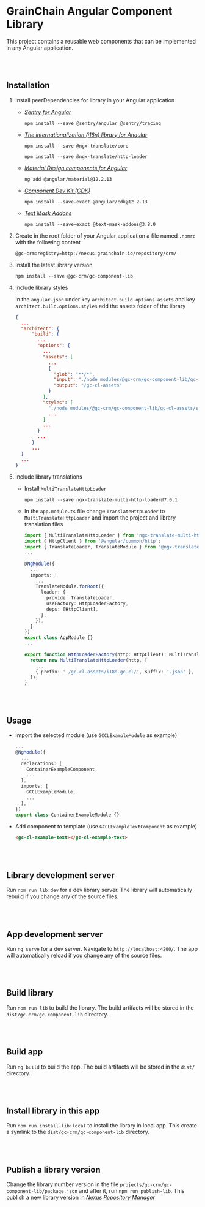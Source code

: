 # GrainChain Angular Component Library

This project contains a reusable web components that can be implemented in any Angular application.

\
&nbsp;

## Installation

1. Install peerDependencies for library in your Angular application
    - *[Sentry for Angular](https://docs.sentry.io/platforms/javascript/guides/angular/)*

      ```shell
      npm install --save @sentry/angular @sentry/tracing
      ```

    - *[The internationalization (i18n) library for Angular](https://github.com/ngx-translate/core)*

      ```shell
      npm install --save @ngx-translate/core

      npm install --save @ngx-translate/http-loader
      ```

    - *[Material Design components for Angular](https://material.angular.io/)*

      ```shell
      ng add @angular/material@12.2.13
      ```

    - *[Component Dev Kit (CDK)](https://material.angular.io/cdk/categories)*

      ```shell
      npm install --save-exact @angular/cdk@12.2.13
      ```

    - *[Text Mask Addons](https://www.npmjs.com/package/text-mask-addons)*

      ```shell
      npm install --save-exact @text-mask-addons@3.8.0
      ```

2. Create in the root folder of your Angular application a file named `.npmrc` with the following content

    ```shell
    @gc-crm:registry=http://nexus.grainchain.io/repository/crm/
    ```

3. Install the latest library version

    ```shell
    npm install --save @gc-crm/gc-component-lib
    ```

4. Include library styles

    In the `angular.json` under key `architect.build.options.assets` and key `architect.build.options.styles` add the assets folder of the library

    ```json
    {
      ...
      "architect": {
          "build": {
            ...
            "options": {
              ...
              "assets": [
                ...
                {
                  "glob": "**/*",
                  "input": "./node_modules/@gc-crm/gc-component-lib/gc-cl-assets",
                  "output": "/gc-cl-assets"
                }
              ],
              "styles": [
                "./node_modules/@gc-crm/gc-component-lib/gc-cl-assets/styles.scss",
                ...
              ]
              ...
            }
            ...
          }
          ...
      }
      ...
    }
   ```

5. Include library translations

    - Install `MultiTranslateHttpLoader`

      ```shell
      npm install --save ngx-translate-multi-http-loader@7.0.1
      ```

    - In the `app.module.ts` file change `TranslateHttpLoader` to `MultiTranslateHttpLoader` and import the project and library translation files

      ```typescript
      import { MultiTranslateHttpLoader } from 'ngx-translate-multi-http-loader';
      import { HttpClient } from '@angular/common/http';
      import { TranslateLoader, TranslateModule } from '@ngx-translate/core';
      ...

      @NgModule({
        ...
        imports: [
          ...
          TranslateModule.forRoot({
            loader: {
              provide: TranslateLoader,
              useFactory: HttpLoaderFactory,
              deps: [HttpClient],
            },
          }),
        ]
      })
      export class AppModule {}
      ...

      export function HttpLoaderFactory(http: HttpClient): MultiTranslateHttpLoader {
        return new MultiTranslateHttpLoader(http, [
          ...
          { prefix: './gc-cl-assets/i18n-gc-cl/', suffix: '.json' },
        ]);
      }
      ```

\
&nbsp;

## Usage

- Import the selected module (use `GCCLExampleModule` as example)
  
  ```typescript
  ...
  @NgModule({
    ...
    declarations: [
      ContainerExampleComponent,
      ...
    ],
    imports: [
      GCCLExampleModule,
      ...
    ],
  })
  export class ContainerExampleModule {}
  ```

- Add component to template (use `GCCLExampleTextComponent` as example)
  
  ```html
  <gc-cl-example-text></gc-cl-example-text>
  ```

\
&nbsp;

## Library development server

Run `npm run lib:dev` for a dev library server. The library will automatically rebuild if you change any of the source files.

\
&nbsp;

## App development server

Run `ng serve` for a dev server. Navigate to `http://localhost:4200/`. The app will automatically reload if you change any of the source files.

\
&nbsp;

## Build library

Run `npm run lib` to build the library. The build artifacts will be stored in the `dist/gc-crm/gc-component-lib` directory.

\
&nbsp;

## Build app

Run `ng build` to build the app. The build artifacts will be stored in the `dist/` directory.

\
&nbsp;

## Install library in this app

Run `npm run install-lib:local` to install the library in local app. This create a symlink to the `dist/gc-crm/gc-component-lib` directory.

\
&nbsp;

## Publish a library version

Change the library number version in the file `projects/gc-crm/gc-component-lib/package.json` and after it, run `npm run publish-lib`. This publish a new library version in *[Nexus Repository Manager](http://nexus.grainchain.io/#browse/browse:crm:%40gc-crm%2Fgc-component-lib)*

